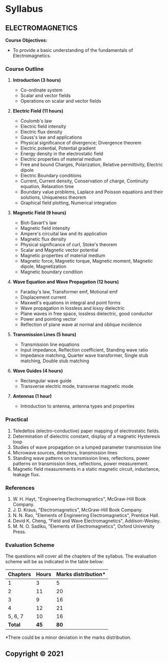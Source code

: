 # Syllabus

## **ELECTROMAGNETICS**

**Course Objectives:**

* To provide a basic understanding of the fundamentals of Electromagnetics.

### **Course Outline**

1. **Introduction (3 hours)**
   * Co-ordinate system
   * Scalar and vector fields
   * Operations on scalar and vector fields

2. **Electric Field (11 hours)**
   * Coulomb's law
   * Electric field intensity
   * Electric flux density
   * Gauss's law and applications
   * Physical significance of divergence; Divergence theorem
   * Electric potential, Potential gradient
   * Energy density in the electrostatic field
   * Electric properties of material medium
   * Free and bound Charges, Polarization, Relative permittivity, Electric dipole
   * Electric Boundary conditions
   * Current, Current density, Conservation of charge, Continuity equation, Relaxation time
   * Boundary value problems, Laplace and Poisson equations and their solutions, Uniqueness theorem
   * Graphical field plotting, Numerical integration

3. **Magnetic Field (9 hours)**
   * Biot-Savart's law
   * Magnetic field intensity
   * Ampere's circuital law and its application
   * Magnetic flux density
   * Physical significance of curl, Stoke's theorem
   * Scalar and Magnetic vector potential
   * Magnetic properties of material medium
   * Magnetic force, Magnetic torque, Magnetic moment, Magnetic dipole, Magnetization
   * Magnetic boundary condition

4. **Wave Equation and Wave Propagation (12 hours)**
   * Faraday's law, Transformer emf, Motional emf
   * Displacement current
   * Maxwell's equations in integral and point forms
   * Wave propagation in lossless and lossy dielectric
   * Plane waves in free space, lossless dielectric, good conductor
   * Power and pointing vector
   * Reflection of plane wave at normal and oblique incidence

5. **Transmission Lines (5 hours)**
   * Transmission line equations
   * Input impedance, Reflection coefficient, Standing wave ratio
   * Impedance matching, Quarter wave transformer, Single stub matching, Double stub matching

6. **Wave Guides (4 hours)**
   * Rectangular wave guide
   * Transverse electric mode, transverse magnetic mode

7. **Antennas (1 hour)**
   * Introduction to antenna, antenna types and properties

### **Practical**

1. Teledeltos (electro-conductive) paper mapping of electrostatic fields.
2. Determination of dielectric constant, display of a magnetic Hysteresis loop
3. Studies of wave propagation on a lumped parameter transmission line
4. Microwave sources, detectors, transmission lines
5. Standing wave patterns on transmission lines, reflections, power patterns on transmission lines, reflections, power measurement.
6. Magnetic field measurements in a static magnetic circuit, inductance, leakage flux.

### **References**

1. W. H. Hayt, "Engineering Electromagnetics", McGraw-Hill Book Company.
2. J. D. Kraus, "Electromagnetics", McGraw-Hill Book Company.
3. N. N. Rao, "Elements of Engineering Electromagnetics", Prentice Hall.
4. Devid K. Cheng, "Field and Wave Electromagnetics", Addison-Wesley.
5. M. N. O. Sadiku, "Elements of Electromagnetics", Oxford University Press.

### **Evaluation Scheme**

The questions will cover all the chapters of the syllabus. The evaluation scheme will be as indicated in the table below:

| Chapters | Hours | Marks distribution* |
|---|---|---|
| 1 | 3 | 5 |
| 2 | 11 | 20 |
| 3 | 9 | 16 |
| 4 | 12 | 21 |
| 5, 6, 7 | 10 | 16 |
| **Total** | **45** | **80** |

*There could be a minor deviation in the marks distribution.

## **Copyright © 2021** 
